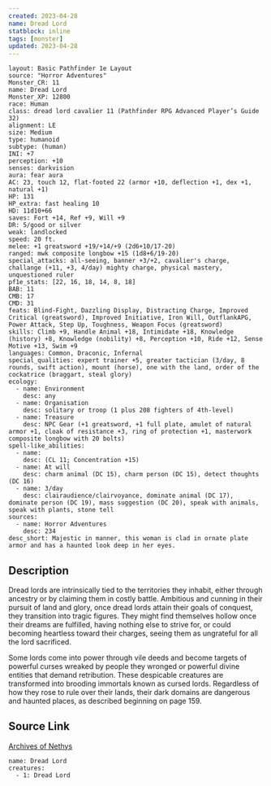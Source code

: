 ```yaml
---
created: 2023-04-28
name: Dread Lord
statblock: inline
tags: [monster]
updated: 2023-04-28
---
```

```statblock
layout: Basic Pathfinder 1e Layout
source: "Horror Adventures"
Monster_CR: 11
name: Dread Lord
Monster_XP: 12800
race: Human
class: dread lord cavalier 11 (Pathfinder RPG Advanced Player’s Guide 32)
alignment: LE
size: Medium
type: humanoid
subtype: (human)
INI: +7
perception: +10
senses: darkvision
aura: fear aura
AC: 23, touch 12, flat-footed 22 (armor +10, deflection +1, dex +1, natural +1)
HP: 131
HP_extra: fast healing 10
HD: 11d10+66
saves: Fort +14, Ref +9, Will +9
DR: 5/good or silver
weak: landlocked
speed: 20 ft.
melee: +1 greatsword +19/+14/+9 (2d6+10/17-20)
ranged: mwk composite longbow +15 (1d8+6/19-20)
special_attacks: all-seeing, banner +3/+2, cavalier's charge, challange (+11, +3, 4/day) mighty charge, physical mastery, unquestioned ruler
pf1e_stats: [22, 16, 18, 14, 8, 18]
BAB: 11
CMB: 17
CMD: 31
feats: Blind-Fight, Dazzling Display, Distracting Charge, Improved Critical (greatsword), Improved Initiative, Iron Will, OutflankAPG, Power Attack, Step Up, Toughness, Weapon Focus (greatsword)
skills: Climb +9, Handle Animal +18, Intimidate +18, Knowledge (history) +8, Knowledge (nobility) +8, Perception +10, Ride +12, Sense Motive +13, Swim +9
languages: Common, Draconic, Infernal
special_qualities: expert trainer +5, greater tactician (3/day, 8 rounds, swift action), mount (horse), one with the land, order of the cockatrice (braggart, steal glory)
ecology:
  - name: Environment
    desc: any
  - name: Organisation
    desc: solitary or troop (1 plus 208 fighters of 4th-level)
  - name: Treasure
    desc: NPC Gear (+1 greatsword, +1 full plate, amulet of natural armor +1, cloak of resistance +3, ring of protection +1, masterwork composite longbow with 20 bolts)
spell-like_abilities:
  - name:
    desc: (CL 11; Concentration +15)
  - name: At will
    desc: charm animal (DC 15), charm person (DC 15), detect thoughts (DC 16)
  - name: 3/day
    desc: clairaudience/clairvoyance, dominate animal (DC 17), dominate person (DC 19), mass suggestion (DC 20), speak with animals, speak with plants, stone tell
sources:
  - name: Horror Adventures
    desc: 234
desc_short: Majestic in manner, this woman is clad in ornate plate armor and has a haunted look deep in her eyes.
```
## Description
Dread lords are intrinsically tied to the territories they inhabit, either through ancestry or by claiming them in costly battle. Ambitious and cunning in their pursuit of land and glory, once dread lords attain their goals of conquest, they transition into tragic figures. They might find themselves hollow once their dreams are fulfilled, having nothing else to strive for, or could becoming heartless toward their charges, seeing them as ungrateful for all the lord sacrificed.

 Some lords come into power through vile deeds and become targets of powerful curses wreaked by people they wronged or powerful divine entities that demand retribution. These despicable creatures are transformed into brooding immortals known as cursed lords. Regardless of how they rose to rule over their lands, their dark domains are dangerous and haunted places, as described beginning on page 159.
## Source Link
[Archives of Nethys](https://aonprd.com/MonsterDisplay.aspx?ItemName=Dread%20Lord)
```encounter-table
name: Dread Lord
creatures:
  - 1: Dread Lord
```
